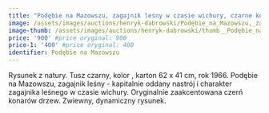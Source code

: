 ```yaml
---
title: "Podębie na Mazowszu, zagajnik leśny w czasie wichury, czarne konary (1966)"
image: /assets/images/auctions/henryk-dabrowski/Podębie_na_Mazowszu,_zagajnik_lesny_w_czasie_wichury,_czarne_konary_(1966).jpg
image-thumb: /assets/images/auctions/henryk-dabrowski/thumb__Podębie_na_Mazowszu,_zagajnik_lesny_w_czasie_wichury,_czarne_konary_(1966).jpg
price: '900' #price oryginal: 900
price-1: '400' #price oryginal: 400
identifier: Podębie na Mazowszu
---
```


Rysunek z natury. Tusz czarny, kolor , karton 62 x 41 cm, rok 1966.
Podębie na Mazowszu, zagajnik leśny - kapitalnie oddany nastrój i charakter zagajnika leśnego w czasie wichury. Oryginalnie zaakcentowana czerń konarów drzew. Zwiewny, dynamiczny rysunek.